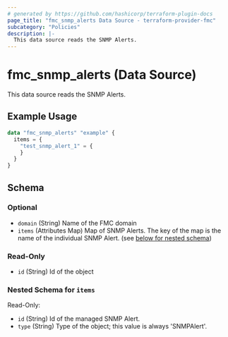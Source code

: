 ```yaml
---
# generated by https://github.com/hashicorp/terraform-plugin-docs
page_title: "fmc_snmp_alerts Data Source - terraform-provider-fmc"
subcategory: "Policies"
description: |-
  This data source reads the SNMP Alerts.
---
```


# fmc_snmp_alerts (Data Source)

This data source reads the SNMP Alerts.

## Example Usage

```terraform
data "fmc_snmp_alerts" "example" {
  items = {
    "test_snmp_alert_1" = {
    }
  }
}
```

<!-- schema generated by tfplugindocs -->
## Schema

### Optional

- `domain` (String) Name of the FMC domain
- `items` (Attributes Map) Map of SNMP Alerts. The key of the map is the name of the individual SNMP Alert. (see [below for nested schema](#nestedatt--items))

### Read-Only

- `id` (String) Id of the object

<a id="nestedatt--items"></a>
### Nested Schema for `items`

Read-Only:

- `id` (String) Id of the managed SNMP Alert.
- `type` (String) Type of the object; this value is always 'SNMPAlert'.
